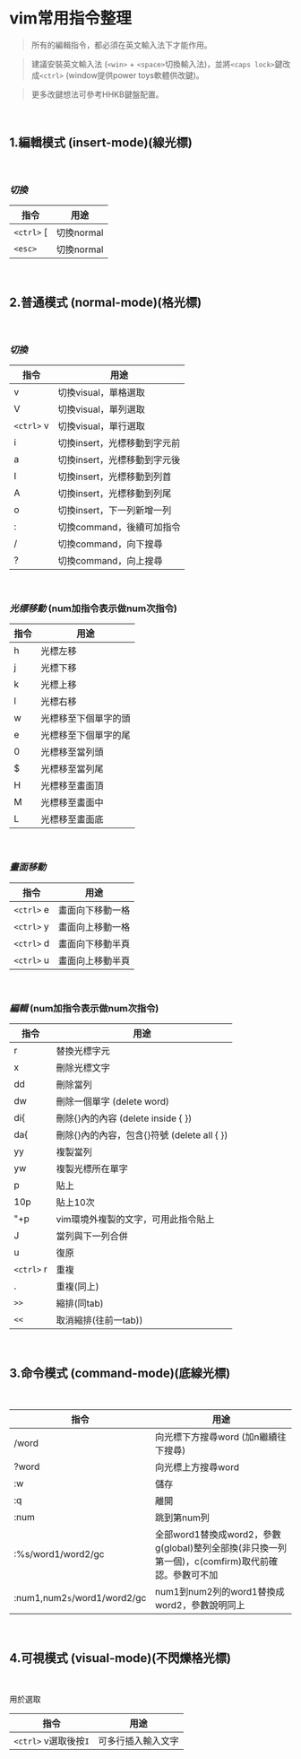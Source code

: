 # vim常用指令整理

>所有的編輯指令，都必須在英文輸入法下才能作用。

>建議安裝英文輸入法 (`<win>` + `<space>`切換輸入法)，並將`<caps lock>`鍵改成`<ctrl>` (window提供power toys軟體供改鍵)。

>更多改鍵想法可參考HHKB鍵盤配置。

<br/>

## **1.編輯模式 (insert-mode)(線光標)**

<br/>

### *切換*
指令|用途
---|---
`<ctrl>` [|切換normal
`<esc>`|切換normal

<br/>


## **2.普通模式 (normal-mode)(格光標)**

<br/>

### *切換*
指令|用途
---|---
v|切換visual，單格選取
V|切換visual，單列選取
`<ctrl>` v|切換visual，單行選取
i|切換insert，光標移動到字元前
a|切換insert，光標移動到字元後
I|切換insert，光標移動到列首
A|切換insert，光標移動到列尾
o|切換insert，下一列新增一列
:|切換command，後續可加指令
/|切換command，向下搜尋
?|切換command，向上搜尋

<br/>

### *光標移動* (num加指令表示做num次指令)
指令|用途
---|---
h|光標左移
j|光標下移
k|光標上移
l|光標右移
w|光標移至下個單字的頭
e|光標移至下個單字的尾
0|光標移至當列頭
$|光標移至當列尾
H|光標移至畫面頂
M|光標移至畫面中
L|光標移至畫面底


<br/>

### *畫面移動*
指令|用途
---|---
`<ctrl>` e|畫面向下移動一格
`<ctrl>` y|畫面向上移動一格
`<ctrl>` d|畫面向下移動半頁
`<ctrl>` u|畫面向上移動半頁


<br/>

### *編輯* (num加指令表示做num次指令)

指令|用途
---|---
r|替換光標字元
x|刪除光標文字
dd|刪除當列
dw|刪除一個單字 (delete word)
di{|刪除{}內的內容 (delete inside { })
da{|刪除{}內的內容，包含{}符號 (delete all { })
yy|複製當列
yw|複製光標所在單字
p|貼上
10p|貼上10次
"+p|vim環境外複製的文字，可用此指令貼上
J|當列與下一列合併
u|復原
`<ctrl>` r|重複
.|重複(同上)
`>>`|縮排(同tab)
`<<`|取消縮排(往前一tab))

<br/>


## **3.命令模式 (command-mode)(底線光標)**

<br/>

指令|用途
---|---
/word|向光標下方搜尋word (加n繼續往下搜尋)
?word|向光標上方搜尋word
:w|儲存
:q|離開
:num|跳到第num列
:%s/word1/word2/gc|全部word1替換成word2，參數g(global)整列全部換(非只換一列第一個)，c(comfirm)取代前確認。參數可不加
:num1,num2`s`/word1/word2/gc|num1到num2列的word1替換成word2，參數說明同上

<br/>


## **4.可視模式 (visual-mode)(不閃爍格光標)**

<br/>

用於選取

指令|用途
---|---
`<ctrl>` v選取後按`I`|可多行插入輸入文字